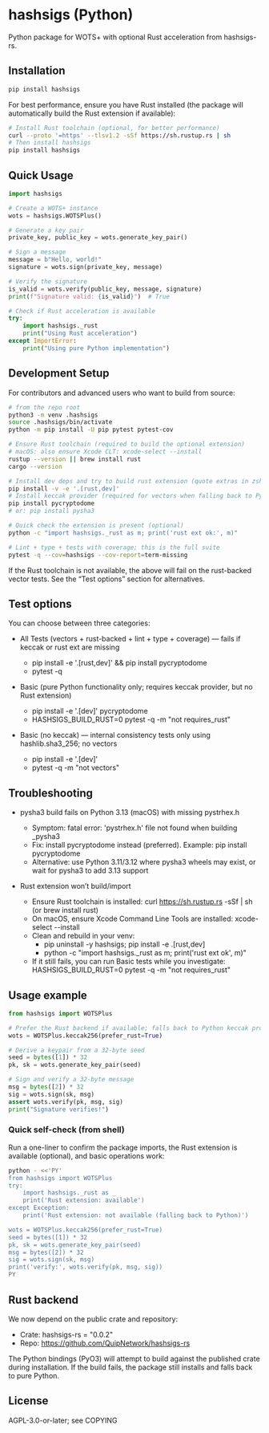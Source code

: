 # hashsigs (Python)

Python package for WOTS+ with optional Rust acceleration from hashsigs-rs.

## Installation

```bash
pip install hashsigs
```

For best performance, ensure you have Rust installed (the package will automatically build the Rust extension if available):

```bash
# Install Rust toolchain (optional, for better performance)
curl --proto '=https' --tlsv1.2 -sSf https://sh.rustup.rs | sh
# Then install hashsigs
pip install hashsigs
```

## Quick Usage

```python
import hashsigs

# Create a WOTS+ instance
wots = hashsigs.WOTSPlus()

# Generate a key pair
private_key, public_key = wots.generate_key_pair()

# Sign a message
message = b"Hello, world!"
signature = wots.sign(private_key, message)

# Verify the signature
is_valid = wots.verify(public_key, message, signature)
print(f"Signature valid: {is_valid}")  # True

# Check if Rust acceleration is available
try:
    import hashsigs._rust
    print("Using Rust acceleration")
except ImportError:
    print("Using pure Python implementation")
```

## Development Setup

For contributors and advanced users who want to build from source:

```bash
# from the repo root
python3 -m venv .hashsigs
source .hashsigs/bin/activate
python -m pip install -U pip pytest pytest-cov

# Ensure Rust toolchain (required to build the optional extension)
# macOS: also ensure Xcode CLT: xcode-select --install
rustup --version || brew install rust
cargo --version

# Install dev deps and try to build rust extension (quote extras in zsh)
pip install -v -e '.[rust,dev]'
# Install keccak provider (required for vectors when falling back to Python)
pip install pycryptodome
# or: pip install pysha3

# Quick check the extension is present (optional)
python -c "import hashsigs._rust as m; print('rust ext ok:', m)"

# Lint + type + tests with coverage; this is the full suite
pytest -q --cov=hashsigs --cov-report=term-missing
```

If the Rust toolchain is not available, the above will fail on the rust-backed vector tests. See the “Test options” section for alternatives.

## Test options

You can choose between three categories:

- All Tests (vectors + rust-backed + lint + type + coverage) — fails if keccak or rust ext are missing
  - pip install -e '.[rust,dev]' && pip install pycryptodome
  - pytest -q

- Basic (pure Python functionality only; requires keccak provider, but no Rust extension)
  - pip install -e '.[dev]' pycryptodome
  - HASHSIGS_BUILD_RUST=0 pytest -q -m "not requires_rust"

- Basic (no keccak) — internal consistency tests only using hashlib.sha3_256; no vectors
  - pip install -e '.[dev]'
  - pytest -q -m "not vectors"

## Troubleshooting

- pysha3 build fails on Python 3.13 (macOS) with missing pystrhex.h
  - Symptom: fatal error: 'pystrhex.h' file not found when building _pysha3
  - Fix: install pycryptodome instead (preferred). Example: pip install pycryptodome
  - Alternative: use Python 3.11/3.12 where pysha3 wheels may exist, or wait for pysha3 to add 3.13 support

- Rust extension won’t build/import
  - Ensure Rust toolchain is installed: curl https://sh.rustup.rs -sSf | sh (or brew install rust)
  - On macOS, ensure Xcode Command Line Tools are installed: xcode-select --install
  - Clean and rebuild in your venv:
    - pip uninstall -y hashsigs; pip install -e .[rust,dev]
    - python -c "import hashsigs._rust as m; print('rust ext ok', m)"
  - If it still fails, you can run Basic tests while you investigate: HASHSIGS_BUILD_RUST=0 pytest -q -m "not requires_rust"

## Usage example

```python
from hashsigs import WOTSPlus

# Prefer the Rust backend if available; falls back to Python keccak provider if not
wots = WOTSPlus.keccak256(prefer_rust=True)

# Derive a keypair from a 32-byte seed
seed = bytes([1]) * 32
pk, sk = wots.generate_key_pair(seed)

# Sign and verify a 32-byte message
msg = bytes([2]) * 32
sig = wots.sign(sk, msg)
assert wots.verify(pk, msg, sig)
print("Signature verifies!")
```

### Quick self-check (from shell)

Run a one-liner to confirm the package imports, the Rust extension is available (optional), and basic operations work:

```bash
python - <<'PY'
from hashsigs import WOTSPlus
try:
    import hashsigs._rust as _
    print('Rust extension: available')
except Exception:
    print('Rust extension: not available (falling back to Python)')

wots = WOTSPlus.keccak256(prefer_rust=True)
seed = bytes([1]) * 32
pk, sk = wots.generate_key_pair(seed)
msg = bytes([2]) * 32
sig = wots.sign(sk, msg)
print('verify:', wots.verify(pk, msg, sig))
PY
```

## Rust backend

We now depend on the public crate and repository:
- Crate: hashsigs-rs = "0.0.2"
- Repo: https://github.com/QuipNetwork/hashsigs-rs

The Python bindings (PyO3) will attempt to build against the published crate during installation. If the build fails, the package still installs and falls back to pure Python.

## License

AGPL-3.0-or-later; see COPYING

